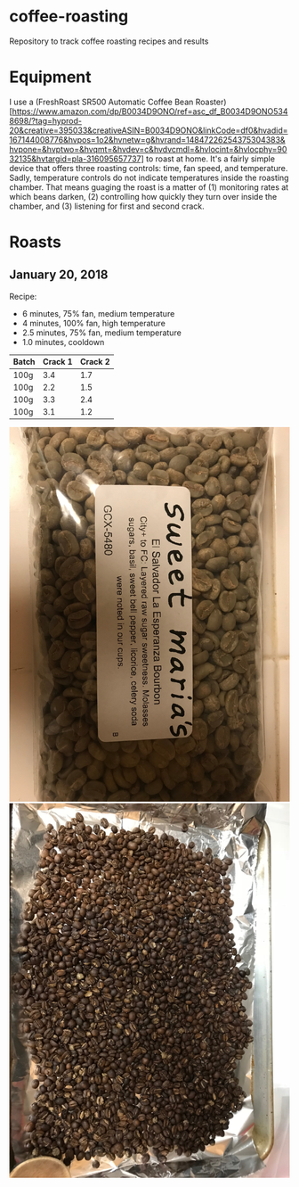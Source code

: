 # coffee-roasting
Repository to track coffee roasting recipes and results

# Equipment

I use a (FreshRoast SR500 Automatic Coffee Bean Roaster)[https://www.amazon.com/dp/B0034D9ONO/ref=asc_df_B0034D9ONO5348698/?tag=hyprod-20&creative=395033&creativeASIN=B0034D9ONO&linkCode=df0&hvadid=167144008776&hvpos=1o2&hvnetw=g&hvrand=14847226254375304383&hvpone=&hvptwo=&hvqmt=&hvdev=c&hvdvcmdl=&hvlocint=&hvlocphy=9032135&hvtargid=pla-316095657737] to roast at home. It's a fairly simple device that offers three roasting controls: time, fan speed, and temperature. Sadly, temperature controls do not indicate temperatures inside the roasting chamber. That means guaging the roast is a matter of (1) monitoring rates at which beans darken, (2) controlling how quickly they turn over inside the chamber, and (3) listening for first and second crack. 

# Roasts

## January 20, 2018

Recipe:
- 6 minutes, 75% fan, medium temperature
- 4 minutes, 100% fan, high temperature
- 2.5 minutes, 75% fan, medium temperature
- 1.0 minutes, cooldown

| Batch | Crack 1 | Crack 2|
|-------|---------|--------|
| 100g  |  3.4    | 1.7    |
| 100g  |  2.2    | 1.5    |
| 100g  |  3.3    | 2.4    |
| 100g  |  3.1    | 1.2    |

![beans](roasts/beans_01202018.jpg)
![roast](roasts/roast_01202018.jpg)

